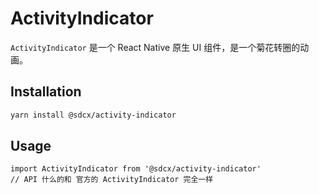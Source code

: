 # ActivityIndicator

`ActivityIndicator` 是一个 React Native 原生 UI 组件，是一个菊花转圈的动画。

## Installation

```bash
yarn install @sdcx/activity-indicator
```

## Usage

```tsx
import ActivityIndicator from '@sdcx/activity-indicator'
// API 什么的和 官方的 ActivityIndicator 完全一样
```
